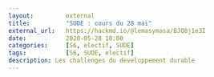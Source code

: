```yaml
---
layout:         external
title:          "SUDE : cours du 28 mai"
external_url:   https://hackmd.io/@lemasymasa/BJQ8j1e3I
date:           2020-05-28 10:00
categories:     [S6, electif, SUDE]
tags:           [S6, SUDE, electif]
description: Les challenges du developpement durable
---
```

